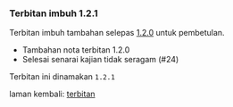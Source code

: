 ---
---

### Terbitan imbuh 1.2.1

Terbitan imbuh tambahan selepas [1.2.0][1] untuk pembetulan.

* Tambahan nota terbitan 1.2.0
* Selesai senarai kajian tidak seragam (#24)

Terbitan ini dinamakan `1.2.1`

laman kembali: [terbitan][0]

  [0]: index.md
  [1]: 1.2.0.md
